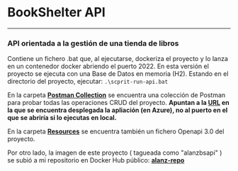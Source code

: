 # BookShelter API
***
### API orientada a la gestión de una tienda de libros

Contiene un fichero .bat que, al ejecutarse, dockeriza el proyecto y lo lanza en un contenedor docker abriendo 
el puerto 2022. En esta versión el proyecto se ejecuta con una Base de Datos en memoria (H2). Estando en el directorio
del proyecto, ejecutar: `.\scprit-run-api.bat
`

En la carpeta  [**Postman Collection**](https://github.com/Drojanx/bookshelterapi/tree/develop/postman_collection) se
encuentra una colección de Postman para probar todas las operaciones CRUD del proyecto. **Apuntan a la 
[URL](https://bookshelterapi.azurewebsites.net) en la que se 
encuentra desplegada la apliación (en Azure), no al puerto en el que se abriría si lo ejecutas en local.**

En la carpeta [**Resources**](https://github.com/Drojanx/bookshelterapi/tree/develop/src/main/resources) se encuentra 
también un fichero Openapi 3.0 del proyecto.

Por otro lado, la imagen de este proyecto ( tagueada como "alanzbsapi" ) se subió a mi repositorio en Docker Hub público:
[**alanz-repo**](https://hub.docker.com/repository/docker/drojanx/alanz-repo)

